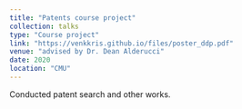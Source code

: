 ```yaml
---
title: "Patents course project"
collection: talks
type: "Course project"
link: "https://venkkris.github.io/files/poster_ddp.pdf"
venue: "advised by Dr. Dean Alderucci"
date: 2020
location: "CMU"
---
```

Conducted patent search and other works.
